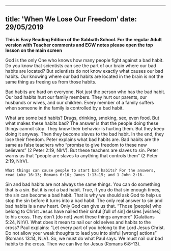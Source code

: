---
title: 'When We Lose Our Freedom'
date: 29/05/2019
--

**This is Easy Reading Edition of the Sabbath School. For the regular Adult version with Teacher comments and EGW notes please open the top lesson on the main screen**

God is the only One who knows how many people fight against a bad habit. Do you know that scientists can see the part of our brain where our bad habits are located? But scientists do not know exactly what causes our bad habits. Our knowing where our bad habits are located in the brain is not the same thing as freeing us from those habits.

Bad habits are hard on everyone. Not just the person who has the bad habit. Our bad habits hurt our family members. They hurt our parents, our husbands or wives, and our children. Every member of a family suffers when someone in the family is controlled by a bad habit.

What are some bad habits? Drugs, drinking, smoking, sex, even food. But what makes these habits bad? The answer is that the people doing these things cannot stop. They know their behavior is hurting them. But they keep doing it anyway. Then they become slaves to the bad habit. In the end, they lose their freedom. Peter explains what bad habits are. Bad habits are the same as false teachers who “promise to give freedom to these new believers” (2 Peter 2:19, NIrV). But these teachers are slaves to sin. Peter warns us that “people are slaves to anything that controls them” (2 Peter 2:19, NIrV).

`What things can cause people to start bad habits? For the answers, read Luke 16:13; Romans 6:16; James 1:13–15; and 1 John 2:16.`

Sin and bad habits are not always the same things. You can do something that is a sin. But it is not a bad habit. True, if you do that sin enough times, the sin can become a bad habit. That is why we should ask God to help us stop the sin before it turns into a bad habit. The only real answer to sin and bad habits is a new heart. Only God can give us that. “Those [people] who belong to Christ Jesus have nailed their sinful [full of sin] desires [wishes] to his cross. They don’t [do not] want these things anymore” (Galatians 5:24, NIrV). What does it mean to nail our old selves and habits to the cross? Paul explains: “Let every part of you belong to the Lord Jesus Christ. Do not allow your weak thoughts to lead you into sinful [wrong] actions” (Romans 13:14, NLV). So, we must do what Paul says. We must nail our bad habits to the cross. Then we can live for Jesus (Romans 6:8–13). 